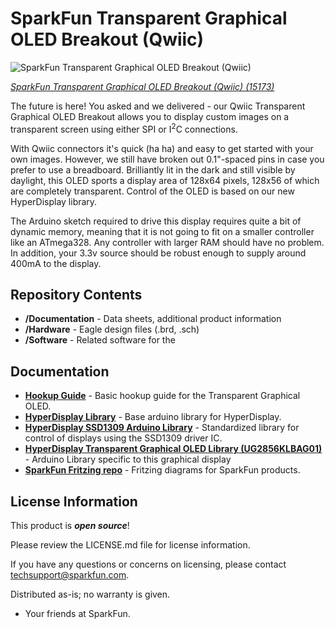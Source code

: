 SparkFun Transparent Graphical OLED Breakout (Qwiic)
========================================

![SparkFun Transparent Graphical OLED Breakout (Qwiic)](https://cdn.sparkfun.com/assets/parts/1/3/5/8/8/15173-SparkFun_Transparent_Graphical_OLED_Breakout__Qwiic_-01a.jpg)

[*SparkFun Transparent Graphical OLED Breakout (Qwiic) (15173)*](https://www.sparkfun.com/products/15173)

The future is here! You asked and we delivered - our Qwiic Transparent Graphical OLED Breakout allows you to display custom images on a transparent screen using either SPI or I<sup>2</sup>C connections. 

With Qwiic connectors it's quick (ha ha) and easy to get started with your own images. However, we still have broken out 0.1"-spaced pins in case you prefer to use a breadboard. Brilliantly lit in the dark and still visible by daylight, this OLED sports a display area of 128x64 pixels, 128x56 of which are completely transparent. Control of the OLED is based on our new HyperDisplay library. 

The Arduino sketch required to drive this display requires quite a bit of dynamic memory, meaning that it is not going to fit on a smaller controller like an ATmega328. Any controller with larger RAM should have no problem. In addition, your 3.3v source should be robust enough to supply around 400mA to the display.

Repository Contents
-------------------

* **/Documentation** - Data sheets, additional product information
* **/Hardware** - Eagle design files (.brd, .sch)
* **/Software** - Related software for the <PRODUCT NAME>

Documentation
--------------
* **[Hookup Guide](https://learn.sparkfun.com/tutorials/transparent-graphical-oled-breakout-hookup-guide)** - Basic hookup guide for the Transparent Graphical OLED.
* **[HyperDisplay Library](https://github.com/sparkfun/SparkFun_HyperDisplay)** - Base arduino library for HyperDisplay.
* **[HyperDisplay SSD1309 Arduino Library](https://github.com/sparkfun/HyperDisplay_SSD1309_ArduinoLibrary)** - Standardized library for control of displays using the SSD1309 driver IC.
* **[HyperDisplay Transparent Graphical OLED Library (UG2856KLBAG01)](https://github.com/sparkfun/HyperDisplay_UG2856KLBAG01_ArduinoLibrary)** - Arduino Library specific to this graphical display
* **[SparkFun Fritzing repo](https://github.com/sparkfun/Fritzing_Parts)** - Fritzing diagrams for SparkFun products. 


License Information
-------------------

This product is _**open source**_! 

Please review the LICENSE.md file for license information. 

If you have any questions or concerns on licensing, please contact techsupport@sparkfun.com.

Distributed as-is; no warranty is given.

- Your friends at SparkFun.

_<COLLABORATION CREDIT>_
